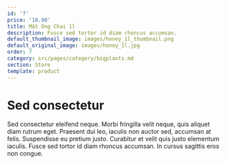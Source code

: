 ```yaml
---
id: '7'
price: '18.90'
title: Mật Ong Chai 1l
description: Fusce sed tortor id diam rhoncus accumsan.
default_thumbnail_image: images/honey_1l_thumbnail.png
default_original_image: images/honey_1l.jpg
order: 7
category: src/pages/category/bigplants.md
section: Store
template: product
---
```


# Sed consectetur

Sed consectetur eleifend neque. Morbi fringilla velit neque, quis aliquet diam rutrum eget. Praesent dui leo, iaculis non auctor sed, accumsan at felis. Suspendisse eu pretium justo. Curabitur et velit quis justo elementum iaculis. Fusce sed tortor id diam rhoncus accumsan. In cursus sagittis eros non congue.